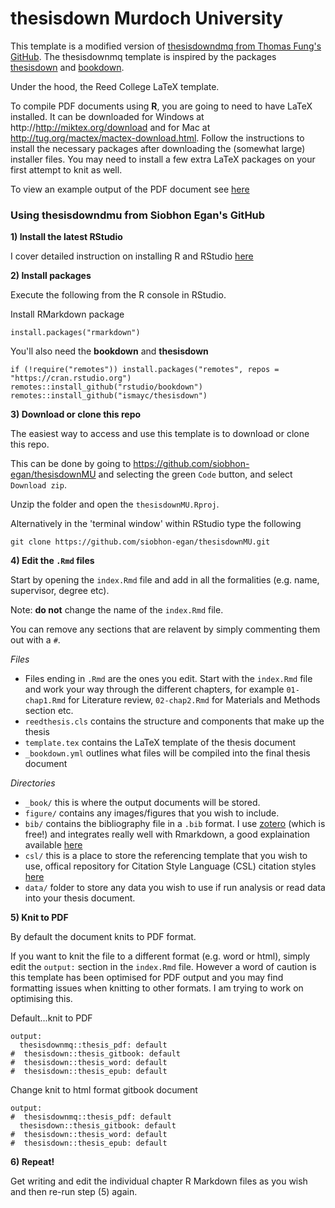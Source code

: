 # thesisdown Murdoch University

This template is a modified version of [thesisdowndmq from Thomas Fung's GitHub](https://github.com/thomas-fung/thesisdownmq).
The thesisdownmq template is inspired by the packages [thesisdown](https://github.com/ismayc/thesisdown) and [bookdown](https://github.com/rstudio/bookdown).

Under the hood, the Reed College LaTeX template.

To compile PDF documents using **R**, you are going to need to have LaTeX installed. It can be downloaded for Windows at http://http://miktex.org/download and for Mac at http://tug.org/mactex/mactex-download.html. Follow the instructions to install the necessary packages after downloading the (somewhat large) installer files. You may need to install a few extra LaTeX packages on your first attempt to knit as well.

To view an example output of the PDF document see [here](https://github.com/siobhon-egan/thesisdownMU/blob/master/_book/thesis.pdf)

### Using thesisdowndmu from Siobhon Egan's GitHub

**1) Install the latest RStudio**

I cover detailed instruction on installing R and RStudio [here](https://siobhon-egan.github.io/bioinfo-phylo/rstudio-intro.html)


**2) Install packages**

Execute the following from the R console in RStudio.

Install RMarkdown package
```
install.packages("rmarkdown")
```

You'll also need the **bookdown** and **thesisdown**
```
if (!require("remotes")) install.packages("remotes", repos = "https://cran.rstudio.org")
remotes::install_github("rstudio/bookdown")
remotes::install_github("ismayc/thesisdown")
```

**3) Download or clone this repo**

The easiest way to access and use this template is to download or clone this repo.

This can be done by going to https://github.com/siobhon-egan/thesisdownMU and selecting the green `Code` button, and select `Download zip`.

Unzip the folder and open the `thesisdownMU.Rproj`.

Alternatively in the 'terminal window' within RStudio type the following
```
git clone https://github.com/siobhon-egan/thesisdownMU.git
```

**4) Edit the `.Rmd` files**

Start by opening the `index.Rmd` file and add in all the formalities (e.g. name, supervisor, degree etc).

Note: **do not** change the name of the `index.Rmd` file.

You can remove any sections that are relavent by simply commenting them out with a `#`.

*Files*

- Files ending in `.Rmd` are the ones you edit. Start with the `index.Rmd` file and work your way through the different chapters, for example `01-chap1.Rmd` for Literature review, `02-chap2.Rmd` for Materials and Methods section etc.
- `reedthesis.cls` contains the structure and components that make up the thesis
- `template.tex` contains the LaTeX template of the thesis document
- `_bookdown.yml` outlines what files will be compiled into the final thesis document

*Directories*

- `_book/` this is where the output documents will be stored.
- `figure/` contains any images/figures that you wish to include.
- `bib/` contains the bibliography file in a `.bib` format. I use [zotero](https://www.zotero.org) (which is free!) and integrates really well with Rmarkdown, a good explaination available [here](https://christopherjunk.netlify.app/blog/2019/02/25/zotero-rmarkdown/)
- `csl/` this is a place to store the referencing template that you wish to use, offical repository for Citation Style Language (CSL) citation styles [here](https://github.com/citation-style-language/styles)
- `data/` folder to store any data you wish to use if run analysis or read data into your thesis document.


**5) Knit to PDF**

By default the document knits to PDF format.

If you want to knit the file to a different format (e.g. word or html), simply edit the `output:` section in the `index.Rmd` file.
However a word of caution is this template has been optimised for PDF output and you may find formatting issues when knitting to other formats. I am trying to work on optimising this.

Default...knit to PDF
```
output:
  thesisdownmq::thesis_pdf: default
#  thesisdown::thesis_gitbook: default
#  thesisdown::thesis_word: default
#  thesisdown::thesis_epub: default
```

Change knit to html format gitbook document
```
output:
#  thesisdownmq::thesis_pdf: default
  thesisdown::thesis_gitbook: default
#  thesisdown::thesis_word: default
#  thesisdown::thesis_epub: default
```


**6) Repeat!**

Get writing and edit the individual chapter R Markdown files as you wish and then re-run step (5) again.

